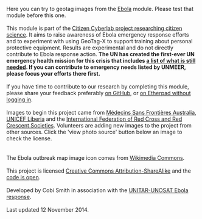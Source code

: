 Here you can try to geotag images from the <a href="http://geotagx.org/app/ebola/">Ebola</a> module. Please test that module before this one.
<br><br>
This module is part of the <a href="http://citizencyberlab.eu">Citizen Cyberlab project researching citizen science</a>. It aims to raise awareness of Ebola emergency response efforts and to experiment with using GeoTag-X to support training about personal protective equipment. Results are experimental and do not directly contribute to Ebola response action. <b>The UN has created the first-ever UN emergency health mission for this crisis that includes <a href="http://www.un.org/ebolaresponse/needs.shtml">a list of what is still needed</a>. If you can contribute to emergency needs listed by UNMEER, please focus your efforts there first. </b>
<br><br>
If you have time to contribute to our research by completing this module, please share your feedback preferably <a href="https://github.com/geotagx/pybossa/issues">on GitHub</a>, or <a href="https://etherpad.mozilla.org/geotagx"> on Etherpad without logging in</a>.
<br><br>
Images to begin this project came from <a href="https://secure.flickr.com/photos/126392347@N06/">Médecins Sans Frontières Australia</a>, <a href="https://secure.flickr.com/photos/unicefliberia/sets/72157645220442480/">UNICEF Liberia</a> and the <a href="https://secure.flickr.com/people/ifrc/">International Federation of Red Cross and Red Crescent Societies</a>. Volunteers are adding new images to the project from other sources. Click the 'view photo source' button below an image to check the license.  
<br><br>
The Ebola outbreak map image icon comes from <a href="https://commons.wikimedia.org/wiki/File:Ebola_Outbreak_Map.png">Wikimedia Commons</a>.
<br><br>
This project is licensed <a rel="license" href="http://creativecommons.org/licenses/by-sa/4.0/">Creative Commons Attribution-ShareAlike</a> and the <a href="https://github.com/geotagx">code is open</a>.
<br><br>
Developed by Cobi Smith in association with the <a href="http://home.web.cern.ch/about/updates/2014/11/unosat-joins-fight-against-ebola">UNITAR-UNOSAT Ebola response</a>.
<br><br>
Last updated 12 November 2014. 
